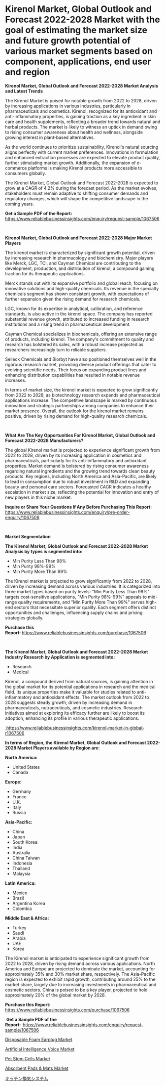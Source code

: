 <p><h1>Kirenol Market, Global Outlook and Forecast 2022-2028 Market with the goal of estimating the market size and future growth potential of various market segments based on component, applications, end user and region</h1></p><p><strong>Kirenol Market, Global Outlook and Forecast 2022-2028 Market Analysis and Latest Trends</strong></p>
<p><p>The Kirenol Market is poised for notable growth from 2022 to 2028, driven by increasing applications in various industries, particularly in pharmaceuticals and cosmetics. Kirenol, recognized for its antioxidant and anti-inflammatory properties, is gaining traction as a key ingredient in skin care and health supplements, reflecting a broader trend towards natural and herbal products. The market is likely to witness an uptick in demand owing to rising consumer awareness about health and wellness, alongside growing interest in plant-based alternatives.</p><p>As the world continues to prioritize sustainability, Kirenol's natural sourcing aligns perfectly with current market preferences. Innovations in formulation and enhanced extraction processes are expected to elevate product quality, further stimulating market growth. Additionally, the expansion of e-commerce platforms is making Kirenol products more accessible to consumers globally.</p><p>The Kirenol Market, Global Outlook and Forecast 2022-2028 is expected to grow at a CAGR of 4.2% during the forecast period. As the market evolves, stakeholders must remain adaptive to shifting consumer demands and regulatory changes, which will shape the competitive landscape in the coming years.</p></p>
<p><strong>Get a Sample PDF of the Report:&nbsp;</strong> <a href="https://www.reliablebusinessinsights.com/enquiry/request-sample/1067506">https://www.reliablebusinessinsights.com/enquiry/request-sample/1067506</a></p>
<p>&nbsp;</p>
<p><strong>Kirenol Market, Global Outlook and Forecast 2022-2028 Major Market Players</strong></p>
<p><p>The kirenol market is characterized by significant growth potential, driven by increasing research in pharmacology and biochemistry. Major players like Merck, LGC, TCI, and Cayman Chemical are contributing to the development, production, and distribution of kirenol, a compound gaining traction for its therapeutic applications.</p><p>Merck stands out with its expansive portfolio and global reach, focusing on innovative solutions and high-quality chemicals. Its revenue in the specialty chemicals segment has shown consistent growth, with expectations of further expansion given the rising demand for research chemicals.</p><p>LGC, known for its expertise in analytical, calibration, and reference standards, is also active in the kirenol space. The company has reported substantial revenue growth, attributed to increased funding in research institutions and a rising trend in pharmaceutical development.</p><p>Cayman Chemical specializes in biochemicals, offering an extensive range of products, including kirenol. The company's commitment to quality and research has bolstered its sales, with a robust increase projected as researchers increasingly turn to reliable suppliers.</p><p>Selleck Chemicals and Biorbyt have also positioned themselves well in the rigorous research market, providing diverse product offerings that cater to evolving scientific needs. Their focus on expanding product lines and enhancing distribution capabilities has resulted in notable revenue increases.</p><p>In terms of market size, the kirenol market is expected to grow significantly from 2022 to 2028, as biotechnology research expands and pharmaceutical applications increase. The competitive landscape is marked by continuous innovation and strategic partnerships among companies to enhance their market presence. Overall, the outlook for the kirenol market remains positive, driven by rising demand for high-quality research chemicals.</p></p>
<p>&nbsp;</p>
<p><strong>What Are The Key Opportunities For Kirenol Market, Global Outlook and Forecast 2022-2028 Manufacturers?</strong></p>
<p><p>The global Kirenol market is projected to experience significant growth from 2022 to 2028, driven by its increasing application in cosmetics and pharmaceuticals, particularly for its anti-inflammatory and antioxidant properties. Market demand is bolstered by rising consumer awareness regarding natural ingredients and the growing trend towards clean beauty products. Key regions, including North America and Asia-Pacific, are likely to lead in consumption due to robust investment in R&D and expanding beauty and personal care sectors. Forecasted CAGR indicates a healthy escalation in market size, reflecting the potential for innovation and entry of new players in this niche market.</p></p>
<p><strong>Inquire or Share Your Questions If Any Before Purchasing This Report:</strong> <a href="https://www.reliablebusinessinsights.com/enquiry/pre-order-enquiry/1067506">https://www.reliablebusinessinsights.com/enquiry/pre-order-enquiry/1067506</a></p>
<p>&nbsp;</p>
<p><strong>Market Segmentation</strong></p>
<p><strong>The Kirenol Market, Global Outlook and Forecast 2022-2028 Market Analysis by types is segmented into:</strong></p>
<p><ul><li>Min Purity Less Than 98%</li><li>Min Purity 98%-99%</li><li>Min Purity More Than 99%</li></ul></p>
<p><p>The Kirenol market is projected to grow significantly from 2022 to 2028, driven by increasing demand across various industries. It is categorized into three market types based on purity levels: "Min Purity Less Than 98%" targets cost-sensitive applications, "Min Purity 98%-99%" appeals to mid-range quality requirements, and "Min Purity More Than 99%" serves high-end sectors that necessitate superior quality. Each segment offers distinct opportunities and challenges, influencing supply chains and pricing strategies globally.</p></p>
<p><strong>Purchase this Report:&nbsp;</strong><a href="https://www.reliablebusinessinsights.com/purchase/1067506">https://www.reliablebusinessinsights.com/purchase/1067506</a></p>
<p>&nbsp;</p>
<p><strong>The Kirenol Market, Global Outlook and Forecast 2022-2028 Market Industry Research by Application is segmented into:</strong></p>
<p><ul><li>Research</li><li>Medical</li></ul></p>
<p><p>Kirenol, a compound derived from natural sources, is gaining attention in the global market for its potential applications in research and the medical field. Its unique properties make it valuable for studies related to anti-inflammatory and antioxidant effects. The market outlook from 2022 to 2028 suggests steady growth, driven by increasing demand in pharmaceuticals, nutraceuticals, and cosmetic industries. Research initiatives aimed at exploring its efficacy further are likely to boost its adoption, enhancing its profile in various therapeutic applications.</p></p>
<p><a href="https://www.reliablebusinessinsights.com/kirenol-market-in-global-r1067506">&nbsp;https://www.reliablebusinessinsights.com/kirenol-market-in-global-r1067506</a></p>
<p><strong>In terms of Region, the Kirenol Market, Global Outlook and Forecast 2022-2028 Market Players available by Region are:</strong></p>
<p>
    <p> <strong> North America: </strong>
        <ul>
            <li>United States</li>
            <li>Canada</li>
        </ul>
        </p> 
    <p> <strong> Europe: </strong>
        <ul>
            <li>Germany</li>
            <li>France</li>
            <li>U.K.</li>
            <li>Italy</li>
            <li>Russia</li>
        </ul>
        </p> 
    <p> <strong> Asia-Pacific: </strong>
        <ul>
            <li>China</li>
            <li>Japan</li>
            <li>South Korea</li>
            <li>India</li>
            <li>Australia</li>
            <li>China Taiwan</li>
            <li>Indonesia</li>
            <li>Thailand</li>
            <li>Malaysia</li>
        </ul>
        </p> 
    <p> <strong> Latin America: </strong>
        <ul>
            <li>Mexico</li>
            <li>Brazil</li>
            <li>Argentina Korea</li>
            <li>Colombia</li>
        </ul>
        </p> 
    <p> <strong> Middle East & Africa: </strong>
        <ul>
            <li>Turkey</li>
            <li>Saudi</li>
            <li>Arabia</li>
            <li>UAE</li>
            <li>Korea</li>
        </ul>
    </p>
    </p>
<p><p>The Kirenol market is anticipated to experience significant growth from 2022 to 2028, driven by rising demand across various applications. North America and Europe are projected to dominate the market, accounting for approximately 35% and 30% market share, respectively. The Asia-Pacific region is expected to exhibit rapid growth, contributing around 25% to the market share, largely due to increasing investments in pharmaceutical and cosmetic sectors. China is poised to be a key player, projected to hold approximately 20% of the global market by 2028.</p></p>
<p><strong>Purchase this Report: </strong><a href="https://www.reliablebusinessinsights.com/purchase/1067506">https://www.reliablebusinessinsights.com/purchase/1067506</a></p>
<p>&nbsp;<strong>Get a Sample PDF of the Report:&nbsp;&nbsp;</strong><a href="https://www.reliablebusinessinsights.com/enquiry/request-sample/1067506">https://www.reliablebusinessinsights.com/enquiry/request-sample/1067506</a></p>
<p><strong></strong></p>
<p><p><a href="https://issuu.com/reportprime-2/docs/disposable-foam-earplug-market-size_62de4e5cdb4692">Disposable Foam Earplug Market</a></p><p><a href="https://www.linkedin.com/pulse/artificial-intelligence-voice-market-share-new-trends-analysis-lhhwf?trackingId=Q0c22%2B4IRwiTyQ6%2FFPoMgA%3D%3D">Artificial Intelligence Voice Market</a></p><p><a href="https://www.linkedin.com/pulse/global-pet-stem-cells-industry-analysis-report-market-size-dczbf?trackingId=4wcu7Vc9SUyLepyX61IPxg%3D%3D">Pet Stem Cells Market</a></p><p><a href="https://issuu.com/reportprime-2/docs/absorbent-pads-mats-market-size-203_7a528fe2906b6d">Absorbent Pads & Mats Market</a></p><p><a href="https://medium.com/@vidarogahn/%E3%82%AD%E3%83%83%E3%83%81%E3%83%B3%E6%8F%9B%E6%B0%97%E3%82%B7%E3%82%B9%E3%83%86%E3%83%A0%E5%B8%82%E5%A0%B4%E3%81%AE%E8%A6%8F%E6%A8%A1%E3%81%AF-%E5%B9%B4%E5%B9%B3%E5%9D%87%E6%88%90%E9%95%B7%E7%8E%874-6-%E3%81%A7%E6%8B%A1%E5%A4%A7%E3%81%97%E3%81%A6%E3%81%8A%E3%82%8A-%E3%81%93%E3%81%AE%E3%83%AC%E3%83%9D%E3%83%BC%E3%83%88%E3%81%AF%E5%B8%82%E5%A0%B4%E3%82%BB%E3%82%B0%E3%83%A1%E3%83%B3%E3%83%86%E3%83%BC%E3%82%B7%E3%83%A7%E3%83%B3-%E6%88%90%E9%95%B7-%E3%81%8A%E3%82%88%E3%81%B32024%E5%B9%B4%E3%81%8B%E3%82%892031%E5%B9%B4%E3%81%BE%E3%81%A7%E3%81%AE%E4%BA%88%E6%B8%AC%E3%81%AB%E3%82%88%E3%82%8B%E5%88%86%E6%9E%90%E3%82%92%E3%82%AB%E3%83%90%E3%83%BC%E3%81%97%E3%81%A6%E3%81%84%E3%81%BE%E3%81%99-99a500d4f977">キッチン換気システム</a></p></p>